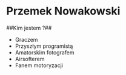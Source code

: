 # Przemek Nowakowski

##Kim jestem ?##
- Graczem
- Przyszłym programistą
- Amatorskim fotografem
- Airsofterem
- Fanem motoryzacji


